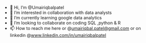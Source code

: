 - 👋 Hi, I’m @Umairiqbalpatel
- 👀 I’m interested in collaboration with data analysts
- 🌱 I’m currently learning google data analytics
- 💞️ I’m looking to collaborate on coding SQL ,python & R  
- 📫 How to reach me here or @umairiqbal.patel@gmail.com or on linkedin @www.linkedin.com/in/umairiqbalpatel

<!---
Umairiqbalpatel/Umairiqbalpatel is a ✨ special ✨ repository because its `README.md` (this file) appears on your GitHub profile.
You can click the Preview link to take a look at your changes.
--->
